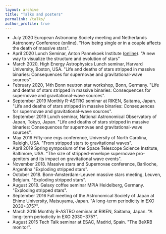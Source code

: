```yaml
---
layout: archive
title: "Talks and posters"
permalink: /talks/
author_profile: true
---
```


- July 2020 European Astronomy Society meeting and Netherlands Astronomy Conference (online). "How being single or in a couple affects the death of massive stars".
- April 2020 Lunch Seminar, Anton Pannekoek Institute ([online](https://www.youtube.com/watch?v=AUfWdZGugyo&feature=youtu.be)). "A new way to visualize the structure 
and evolution of stars"
- March 2020, High Energy Astrophysics Lunch seminar, Harvard University, Boston, USA. "Life and deaths of stars stripped in massive binaries:
Consequences for supernovae and gravitational-wave sources".
- February 2020, 14th Bonn neutron star workshop, Bonn, Germany. "Life and deaths of stars stripped in massive binaries:
Consequences for supernovae and gravitational-wave sources".
- September 2019 Monthly R-ASTRO seminar at RIKEN, Saitama, Japan. "Life and deaths of stars stripped in massive binaries:
Consequences for supernovae and gravitational-wave sources".
- September 2019 Lunch seminar, National Astronomical Observatory of Japan, Tokyo,
Japan. "Life and deaths of stars stripped in massive binaries:
Consequences for supernovae and gravitational-wave sources".
- May 2019 Fifty-one ergs conference, University of North Carolina, Raleigh,
USA. "From stripped stars to gravitational waves".
- April 2019 Spring symposium of the Space Telescope Science Institute, Baltimore, USA. "The size of stripped-envelope supernovae pro-
genitors and its impact on gravitational wave events".
- November 2018. Massive stars and Supernovae conference, Bariloche, Argentina
"Exploding stripped stars".
- October 2018. Bonn-Amsterdam-Leuven massive stars meeting, Leuven, Belgium.
"Exploding stripped stars".
- August 2018. Galaxy coffee seminar MPIA Heidelberg, Germany. "Exploding
stripped stars".
- September 2016 Fall meeting of the Astronomical Society of Japan at Ehime University, Matsuyama, Japan. "A long-term periodicity in EXO
2030+375?".
- March 2016 Monthly R-ASTRO seminar at RIKEN, Saitama, Japan. "A
long-term periodicity in EXO 2030+375?".
- August 2015 Tech Talk seminar at ESAC, Madrid, Spain. "The BeXRB
monitor".